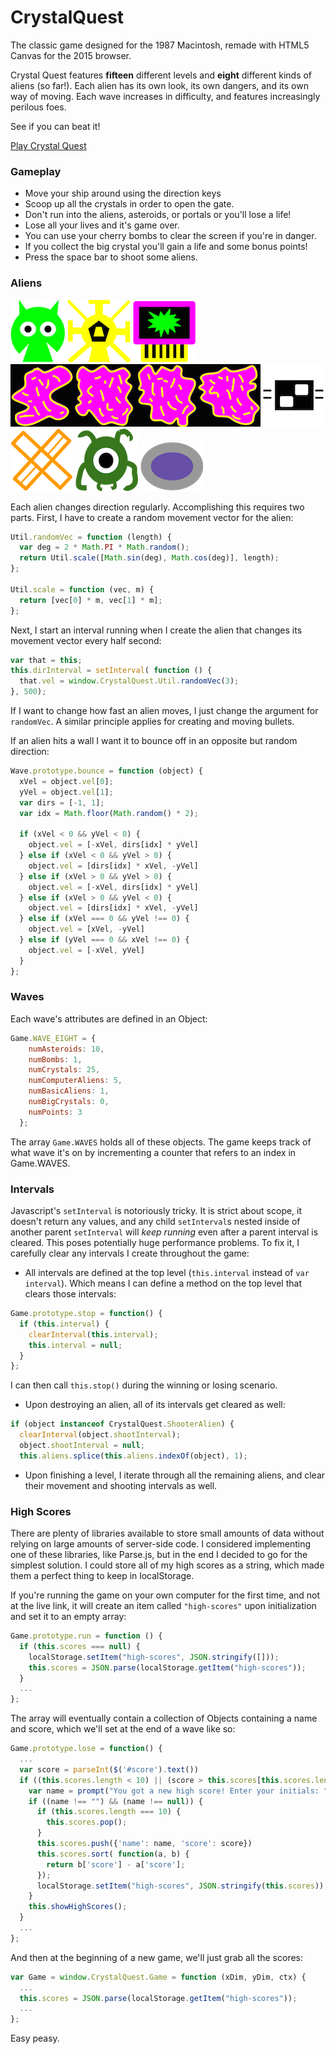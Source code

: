 # CrystalQuest
The classic game designed for the 1987 Macintosh, remade with HTML5 Canvas for the 2015 browser.

Crystal Quest features **fifteen** different levels and **eight** different kinds of aliens (so far!). Each alien has its own look, its own dangers, and its own way of moving. Each wave increases in difficulty, and features increasingly perilous foes.

See if you can beat it!

[Play Crystal Quest](https://haleymt.github.io/CrystalQuest)

### Gameplay
* Move your ship around using the direction keys
* Scoop up all the crystals in order to open the gate.
* Don't run into the aliens, asteroids, or portals or you'll lose a life!
* Lose all your lives and it's game over.
* You can use your cherry bombs to clear the screen if you're in danger.
* If you collect the big crystal you'll gain a life and some bonus points!
* Press the space bar to shoot some aliens.

### Aliens

![Basic Alien](img/basic_alien.png)
![Shooter Alien](img/shooter_alien.png)
![Computer Alien](img/computer_alien.png)
![Blob Alien](img/blob_alien.png)
![Computer Shooter Alien](img/cs_alien.png)
![X Shooter Alien](img/x_alien.png)
![Four Leg Alien](img/four_leg_alien.png)
![Bullet Alien](img/bullet_alien.png)

Each alien changes direction regularly. Accomplishing this requires two parts. First, I have to create a random movement vector for the alien:
```javascript
Util.randomVec = function (length) {
  var deg = 2 * Math.PI * Math.random();
  return Util.scale([Math.sin(deg), Math.cos(deg)], length);
};

Util.scale = function (vec, m) {
  return [vec[0] * m, vec[1] * m];
};
```
Next, I start an interval running when I create the alien that changes its movement vector every half second:

```javascript
var that = this;
this.dirInterval = setInterval( function () {
  that.vel = window.CrystalQuest.Util.randomVec(3);
}, 500);
```
If I want to change how fast an alien moves, I just change the argument for `randomVec`. A similar principle applies for creating and moving bullets.

If an alien hits a wall I want it to bounce off in an opposite but random direction:
```javascript
Wave.prototype.bounce = function (object) {
  xVel = object.vel[0];
  yVel = object.vel[1];
  var dirs = [-1, 1];
  var idx = Math.floor(Math.random() * 2);

  if (xVel < 0 && yVel < 0) {
    object.vel = [-xVel, dirs[idx] * yVel]
  } else if (xVel < 0 && yVel > 0) {
    object.vel = [dirs[idx] * xVel, -yVel]
  } else if (xVel > 0 && yVel > 0) {
    object.vel = [-xVel, dirs[idx] * yVel]
  } else if (xVel > 0 && yVel < 0) {
    object.vel = [dirs[idx] * xVel, -yVel]
  } else if (xVel === 0 && yVel !== 0) {
    object.vel = [xVel, -yVel]
  } else if (yVel === 0 && xVel !== 0) {
    object.vel = [-xVel, yVel]
  }
};
```
### Waves
Each wave's attributes are defined in an Object:

```javascript
Game.WAVE_EIGHT = {
    numAsteroids: 10,
    numBombs: 1,
    numCrystals: 25,
    numComputerAliens: 5,
    numBasicAliens: 1,
    numBigCrystals: 0,
    numPoints: 3
  };
```
The array `Game.WAVES` holds all of these objects. The game keeps track of what wave it's on by incrementing a counter that refers to an index in Game.WAVES.

### Intervals
Javascript's `setInterval` is notoriously tricky. It is strict about scope, it doesn't return any values, and any child `setInterval`s nested inside of another parent `setInterval` will *keep running* even after a parent interval is cleared. This poses potentially huge performance problems. To fix it, I carefully clear any intervals I create throughout the game:

* All intervals are defined at the top level (`this.interval` instead of `var interval`). Which means I can define a method on the top level that clears those intervals:
```javascript
Game.prototype.stop = function() {
  if (this.interval) {
    clearInterval(this.interval);
    this.interval = null;
  }
};
```
I can then call `this.stop()` during the winning or losing scenario.
* Upon destroying an alien, all of its intervals get cleared as well:
```javascript
if (object instanceof CrystalQuest.ShooterAlien) {
  clearInterval(object.shootInterval);
  object.shootInterval = null;
  this.aliens.splice(this.aliens.indexOf(object), 1);
```
* Upon finishing a level, I iterate through all the remaining aliens, and clear their movement and shooting intervals as well.

### High Scores
There are plenty of libraries available to store small amounts of data without relying on large amounts of server-side code. I considered implementing one of these libraries, like Parse.js, but in the end I decided to go for the simplest solution. I could store all of my high scores as a string, which made them a perfect thing to keep in localStorage.

If you're running the game on your own computer for the first time, and not at the live link, it will create an item called `"high-scores"` upon initialization and set it to an empty array:
```javascript
Game.prototype.run = function () {
  if (this.scores === null) {
    localStorage.setItem("high-scores", JSON.stringify([]));
    this.scores = JSON.parse(localStorage.getItem("high-scores"));
  }
  ...
};
```
The array will eventually contain a collection of Objects containing a name and score, which we'll set at the end of a wave like so:
```javascript
Game.prototype.lose = function() {
  ...
  var score = parseInt($('#score').text())
  if ((this.scores.length < 10) || (score > this.scores[this.scores.length - 1]['score'])) {
    var name = prompt("You got a new high score! Enter your initials: ");
    if ((name !== "") && (name !== null)) {
      if (this.scores.length === 10) {
        this.scores.pop();
      }
      this.scores.push({'name': name, 'score': score})
      this.scores.sort( function(a, b) {
        return b['score'] - a['score'];
      });
      localStorage.setItem("high-scores", JSON.stringify(this.scores));
    }
    this.showHighScores();
  }
  ...
};
```
And then at the beginning of a new game, we'll just grab all the scores:
```javascript
var Game = window.CrystalQuest.Game = function (xDim, yDim, ctx) {
  ...
  this.scores = JSON.parse(localStorage.getItem("high-scores"));
  ...
};
```
Easy peasy.
